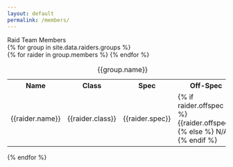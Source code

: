 ```yaml
---
layout: default
permalink: /members/
---
```

<div class="row">
  <div class="col-xs-12 h4">
    Raid Team Members
  </div>
</div>
{% for group in site.data.raiders.groups %}
  <div class="row">
    <div class="col-xs-12">
      <table class="table table-bordered">
        <caption>{{group.name}}</caption>
        <tr>
          <th>Name</th>
          <th>Class</th>
          <th>Spec</th>
          <th>Off-Spec</th>
        </tr>
        {% for raider in group.members %}
          <tr>
            <td>{{raider.name}}</td>
            <td>{{raider.class}}</td>
            <td>{{raider.spec}}</td>
            <td>
              {% if raider.offspec %}
                {{raider.offspec}}
              {% else %}
                N/A
              {% endif %}
            </td>
          </tr>
        {% endfor %}
      </table>
    </div>
  </div>
{% endfor %}
